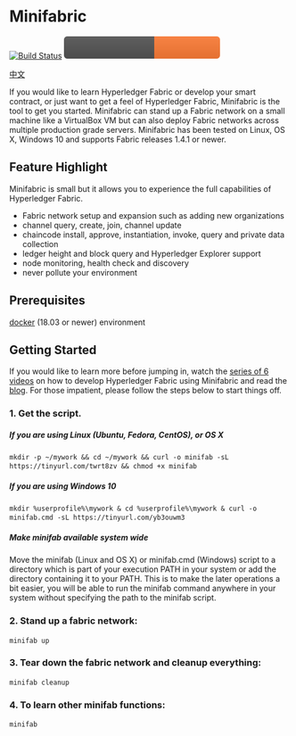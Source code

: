 # Minifabric 

[![Build Status](https://dev.azure.com/Hyperledger/Cello/_apis/build/status/litong01.minifabric?branchName=master)](https://dev.azure.com/Hyperledger/Cello/_build/latest?definitionId=107&branchName=master)
[![Chat](https://raw.githubusercontent.com/aguel/asset/main/minifabric-chat.svg)](https://chat.hyperledger.org/channel/fabric-mini)

[中文](https://github.com/litong01/minifabric/blob/master/README.zh.md)

If you would like to learn Hyperledger Fabric or develop your smart contract, or
just want to get a feel of Hyperledger Fabric, Minifabric is the tool to
get you started. Minifabric can stand up a Fabric network on a small machine
like a VirtualBox VM but can also deploy Fabric networks across multiple production
grade servers. Minifabric has been tested on Linux, OS X, Windows 10 and supports
Fabric releases 1.4.1 or newer.

## Feature Highlight

Minifabric is small but it allows you to experience the full
capabilities of Hyperledger Fabric.

- Fabric network setup and expansion such as adding new organizations
- channel query, create, join, channel update
- chaincode install, approve, instantiation, invoke, query and private data collection
- ledger height and block query and Hyperledger Explorer support
- node monitoring, health check and discovery
- never pollute your environment

## Prerequisites
[docker](https://www.docker.com/) (18.03 or newer) environment
 
## Getting Started    

If you would like to learn more before jumping in, watch the [series of 6 videos](https://www.youtube.com/playlist?list=PL0MZ85B_96CExhq0YdHLPS5cmSBvSmwyO) on how to develop Hyperledger Fabric using Minifabric and read the [blog](https://www.hyperledger.org/blog/2020/04/29/minifabric-a-hyperledger-fabric-quick-start-tool-with-video-guides). For those impatient, please follow the steps below to start things off.

### 1. Get the script.

##### If you are using Linux (Ubuntu, Fedora, CentOS), or OS X
```
mkdir -p ~/mywork && cd ~/mywork && curl -o minifab -sL https://tinyurl.com/twrt8zv && chmod +x minifab
```

##### If you are using Windows 10
```
mkdir %userprofile%\mywork & cd %userprofile%\mywork & curl -o minifab.cmd -sL https://tinyurl.com/yb3ouwm3
```

##### Make minifab available system wide

Move the minifab (Linux and OS X) or minifab.cmd (Windows) script to a directory which is part of your execution PATH in your system or add the directory containing it to your PATH. This is to make the later operations a bit easier, you will be able to run the minifab command anywhere in your system without specifying the path to the minifab script.

### 2. Stand up a fabric network:

```
minifab up
```

### 3. Tear down the fabric network and cleanup everything:
```
minifab cleanup
```

### 4. To learn other minifab functions:
```
minifab
```
